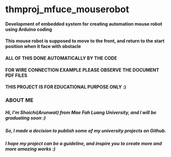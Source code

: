 # thmproj_mfuce_mouserobot
#### Development of embedded system for creating automation mouse robot using Arduino coding
#### This mouse robot is supposed to move to the front, and return to the start position when it face with obstacle
#### ALL OF THIS DONE AUTOMATICALLY BY THE CODE
#### FOR WIRE CONNECTION EXAMPLE PLEASE OBSERVE THE DOCUMENT PDF FILES 
#### THIS PROJECT IS FOR EDUCATIONAL PURPOSE ONLY :)

### ABOUT ME
##### Hi, I'm Shoichi(Arunwat) from Mae Fah Luang University, and I will be graduating soon :)
##### So, I made a decision to publish some of my university projects on Github.
##### I hope my project can be a guideline, and inspire you to create more and more amazing works :)

